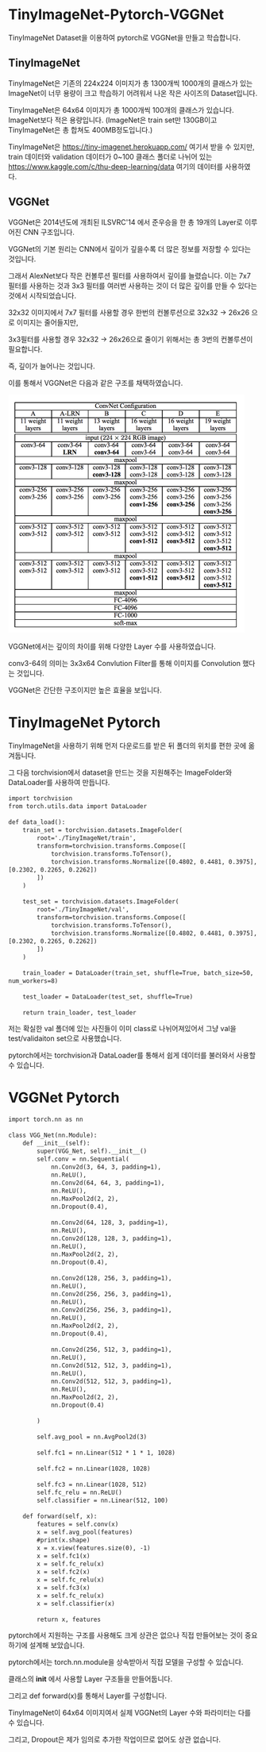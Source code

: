 # TinyImageNet-Pytorch-VGGNet

TinyImageNet Dataset을 이용하여 pytorch로 VGGNet을 만들고 학습합니다.

## TinyImageNet

TinyImageNet은 기존의 224x224 이미지가 총 1300개씩 1000개의 클래스가 있는 ImageNet이 너무 용량이 크고 학습하기 어려워서 나온 작은 사이즈의 Dataset입니다.

TinyImageNet은 64x64 이미지가 총 1000개씩 100개의 클래스가 있습니다. ImageNet보다 적은 용량입니다. (ImageNet은 train set만 130GB이고 TinyImageNet은 총 합쳐도 400MB정도입니다.)

TinyImageNet은 https://tiny-imagenet.herokuapp.com/ 여기서 받을 수 있지만, train 데이터와 validation 데이터가 0~100 클래스 폴더로 나뉘어 있는 https://www.kaggle.com/c/thu-deep-learning/data 여기의 데이터를 사용하였다.

## VGGNet

VGGNet은 2014년도에 개최된 ILSVRC'14 에서 준우승을 한 총 19개의 Layer로 이루어진 CNN 구조입니다.

VGGNet의 기본 원리는 CNN에서 깊이가 깊을수록 더 많은 정보를 저장할 수 있다는 것입니다.

그래서 AlexNet보다 작은 컨볼루션 필터를 사용하여서 깊이를 늘렸습니다. 이는 7x7 필터를 사용하는 것과 3x3 필터를 여러번 사용하는 것이 더 많은 깊이를 만들 수 있다는 것에서 시작되었습니다.

32x32 이미지에서 7x7 필터를 사용할 경우 한번의 컨볼루션으로 32x32 -> 26x26 으로 이미지는 줄어들지만,

3x3필터를 사용할 경우 32x32 -> 26x26으로 줄이기 위해서는 총 3번의 컨볼루션이 필요합니다.

즉, 깊이가 늘어나는 것입니다.

이를 통해서 VGGNet은 다음과 같은 구조를 채택하였습니다.

![img1](https://github.com/kjo26619/TinyImageNet-Pytorch-VGGNet/blob/main/image/vgg.png)

VGGNet에서는 깊이의 차이를 위해 다양한 Layer 수를 사용하였습니다.

conv3-64의 의미는 3x3x64 Convlution Filter를 통해 이미지를 Convolution 했다는 것입니다.

VGGNet은 간단한 구조이지만 높은 효율을 보입니다.

# TinyImageNet Pytorch

TinyImageNet을 사용하기 위해 먼저 다운로드를 받은 뒤 폴더의 위치를 편한 곳에 옮겨둡니다.

그 다음 torchvision에서 dataset을 만드는 것을 지원해주는 ImageFolder와 DataLoader를 사용하여 만듭니다.

```
import torchvision
from torch.utils.data import DataLoader

def data_load():
    train_set = torchvision.datasets.ImageFolder(
        root='./TinyImageNet/train',
        transform=torchvision.transforms.Compose([
            torchvision.transforms.ToTensor(),
            torchvision.transforms.Normalize([0.4802, 0.4481, 0.3975], [0.2302, 0.2265, 0.2262])
        ])
    )

    test_set = torchvision.datasets.ImageFolder(
        root='./TinyImageNet/val',
        transform=torchvision.transforms.Compose([
            torchvision.transforms.ToTensor(),
            torchvision.transforms.Normalize([0.4802, 0.4481, 0.3975], [0.2302, 0.2265, 0.2262])
        ])
    )

    train_loader = DataLoader(train_set, shuffle=True, batch_size=50, num_workers=8)

    test_loader = DataLoader(test_set, shuffle=True)

    return train_loader, test_loader
```

저는 확실한 val 폴더에 있는 사진들이 이미 class로 나뉘어져있어서 그냥 val을 test/validaiton set으로 사용했습니다.

pytorch에서는 torchvision과 DataLoader를 통해서 쉽게 데이터를 불러와서 사용할 수 있습니다.

# VGGNet Pytorch

```
import torch.nn as nn

class VGG_Net(nn.Module):
    def __init__(self):
        super(VGG_Net, self).__init__()
        self.conv = nn.Sequential(
            nn.Conv2d(3, 64, 3, padding=1),
            nn.ReLU(),
            nn.Conv2d(64, 64, 3, padding=1),
            nn.ReLU(),
            nn.MaxPool2d(2, 2),
            nn.Dropout(0.4),

            nn.Conv2d(64, 128, 3, padding=1),
            nn.ReLU(),
            nn.Conv2d(128, 128, 3, padding=1),
            nn.ReLU(),
            nn.MaxPool2d(2, 2),
            nn.Dropout(0.4),

            nn.Conv2d(128, 256, 3, padding=1),
            nn.ReLU(),
            nn.Conv2d(256, 256, 3, padding=1),
            nn.ReLU(),
            nn.Conv2d(256, 256, 3, padding=1),
            nn.ReLU(),
            nn.MaxPool2d(2, 2),
            nn.Dropout(0.4),

            nn.Conv2d(256, 512, 3, padding=1),
            nn.ReLU(),
            nn.Conv2d(512, 512, 3, padding=1),
            nn.ReLU(),
            nn.Conv2d(512, 512, 3, padding=1),
            nn.ReLU(),
            nn.MaxPool2d(2, 2),
            nn.Dropout(0.4)

        )

        self.avg_pool = nn.AvgPool2d(3)

        self.fc1 = nn.Linear(512 * 1 * 1, 1028)

        self.fc2 = nn.Linear(1028, 1028)

        self.fc3 = nn.Linear(1028, 512)
        self.fc_relu = nn.ReLU()
        self.classifier = nn.Linear(512, 100)

    def forward(self, x):
        features = self.conv(x)
        x = self.avg_pool(features)
        #print(x.shape)
        x = x.view(features.size(0), -1)
        x = self.fc1(x)
        x = self.fc_relu(x)
        x = self.fc2(x)
        x = self.fc_relu(x)
        x = self.fc3(x)
        x = self.fc_relu(x)
        x = self.classifier(x)

        return x, features
```

pytorch에서 지원하는 구조를 사용해도 크게 상관은 없으나 직접 만들어보는 것이 중요하기에 설계해 보았습니다.

pytorch에서는 torch.nn.module을 상속받아서 직접 모델을 구성할 수 있습니다.

클래스의 __init__ 에서 사용할 Layer 구조들을 만들어둡니다.

그리고 def forward(x)를 통해서 Layer를 구성합니다.

TinyImageNet이 64x64 이미지여서 실제 VGGNet의 Layer 수와 파라미터는 다를 수 있습니다.

그리고, Dropout은 제가 임의로 추가한 작업이므로 없어도 상관 없습니다.


